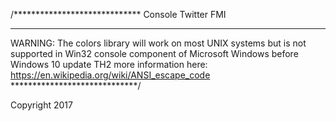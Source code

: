 /*****************************
Console Twitter FMI
******************************

WARNING: The colors library will work on most UNIX systems but
	is not supported in Win32 console component of Microsoft Windows 
	before Windows 10 update TH2
more information here: https://en.wikipedia.org/wiki/ANSI_escape_code
*****************************/

Copyright 2017
